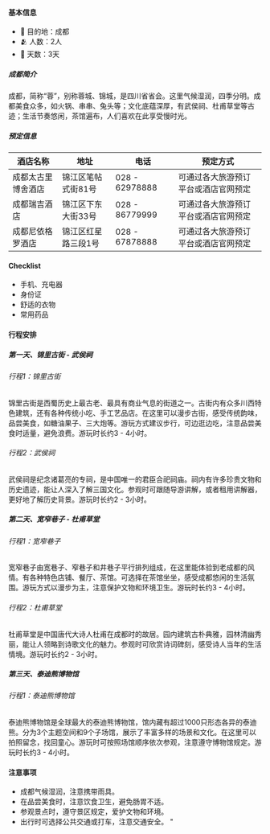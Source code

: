 #### 基本信息
- 🎯 目的地：成都
- 🫂 人数：2人
- 📅 天数：3天
##### 成都简介
成都，简称“蓉”，别称蓉城、锦城，是四川省省会。这里气候湿润，四季分明。成都美食众多，如火锅、串串、兔头等；文化底蕴深厚，有武侯祠、杜甫草堂等古迹；生活节奏悠闲，茶馆遍布，人们喜欢在此享受慢时光。
##### 预定信息
|酒店名称|地址|电话|预定方式|
|----|----|----|----|
|成都太古里博舍酒店|锦江区笔帖式街81号|028 - 62978888|可通过各大旅游预订平台或酒店官网预定|
|成都瑞吉酒店|锦江区下东大街33号|028 - 86779999|可通过各大旅游预订平台或酒店官网预定|
|成都尼依格罗酒店|锦江区红星路三段1号|028 - 67878888|可通过各大旅游预订平台或酒店官网预定|
#### Checklist
- 手机、充电器
- 身份证
- 舒适的衣物
- 常用药品
#### 行程安排
##### 第一天、锦里古街 - 武侯祠
###### 行程1：锦里古街
锦里古街是西蜀历史上最古老、最具有商业气息的街道之一。古街内有众多川西特色建筑，还有各种传统小吃、手工艺品店。在这里可以漫步古街，感受传统韵味，品尝美食，如糖油果子、三大炮等。游玩方式建议步行，可边逛边吃，注意品尝美食时适量，避免浪费。游玩时长约3 - 4小时。
###### 行程2：武侯祠
武侯祠是纪念诸葛亮的专祠，是中国唯一的君臣合祀祠庙。祠内有许多珍贵文物和历史遗迹，能让人深入了解三国文化。参观时可跟随导游讲解，或者租用讲解器，更好地了解历史背景。游玩时长约2 - 3小时。
##### 第二天、宽窄巷子 - 杜甫草堂
###### 行程1：宽窄巷子
宽窄巷子由宽巷子、窄巷子和井巷子平行排列组成，在这里能体验到老成都的风情。有各种特色店铺、餐厅、茶馆。可选择在茶馆坐坐，感受成都悠闲的生活氛围。游玩方式以漫步为主，注意保护文物和环境卫生。游玩时长约3 - 4小时。
###### 行程2：杜甫草堂
杜甫草堂是中国唐代大诗人杜甫在成都时的故居。园内建筑古朴典雅，园林清幽秀丽，能让人领略到诗歌文化的魅力。参观时可欣赏诗词碑刻，感受诗人当年的生活情境。游玩时长约2 - 3小时。
##### 第三天、泰迪熊博物馆
###### 行程1：泰迪熊博物馆
泰迪熊博物馆是全球最大的泰迪熊博物馆，馆内藏有超过1000只形态各异的泰迪熊。分为3个主题空间和9个子场馆，展示了丰富多样的场景和文化。在这里可以拍照留念，找回童心。游玩时可按照场馆顺序依次参观，注意遵守博物馆规定。游玩时长约3 - 4小时。
#### 注意事项
- 成都气候湿润，注意携带雨具。
- 在品尝美食时，注意饮食卫生，避免肠胃不适。
- 参观景点时，遵守景区规定，爱护文物和环境。
- 出行时可选择公共交通或打车，注意交通安全。 "
